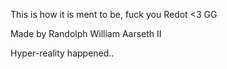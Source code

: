 This is how it is ment to be, fuck you Redot <3 GG

Made by Randolph William Aarseth II

Hyper-reality happened..